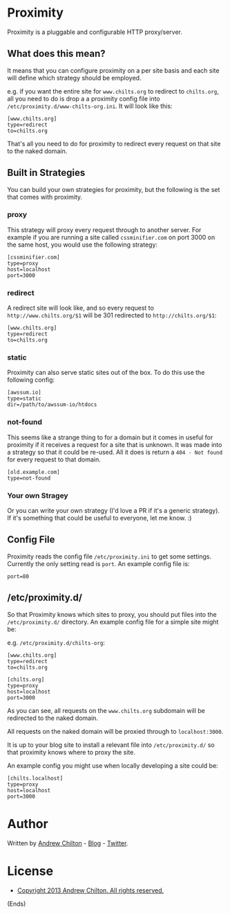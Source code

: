 # Proximity #

Proximity is a pluggable and configurable HTTP proxy/server.

## What does this mean? ##

It means that you can configure proximity on a per site basis and each site will define which strategy
should be employed.

e.g. if you want the entire site for `www.chilts.org` to redirect to `chilts.org`, all you need to do is drop a
a proximity config file into `/etc/proximity.d/www-chilts-org.ini`. It will look like this:

```
[www.chilts.org]
type=redirect
to=chilts.org
```

That's all you need to do for proximity to redirect every request on that site to the naked domain.

## Built in Strategies ##

You can build your own strategies for proximity, but the following is the set that comes with proximity.

### proxy ###

This strategy will proxy every request through to another server. For example if you are running a site called
`cssminifier.com` on port 3000 on the same host, you would use the following strategy:

```
[cssminifier.com]
type=proxy
host=localhost
port=3000
```

### redirect ###

A redirect site will look like, and so every request to `http://www.chilts.org/$1` will be 301 redirected to
`http://chilts.org/$1`:

```
[www.chilts.org]
type=redirect
to=chilts.org
```

### static ###

Proximity can also serve static sites out of the box. To do this use the following config:

```
[awssum.io]
type=static
dir=/path/to/awssum-io/htdocs
```

### not-found ###

This seems like a strange thing to for a domain but it comes in useful for proximity if it receives a request for a
site that is unknown. It was made into a strategy so that it could be re-used. All it does is return a `404 - Not
found` for every request to that domain.

```
[old.example.com]
type=not-found
```

### Your own Stragey ###

Or you can write your own strategy (I'd love a PR if it's a generic strategy). If it's something that could be useful
to everyone, let me know. :)

## Config File ##

Proximity reads the config file `/etc/proximity.ini` to get some settings. Currently the only setting read is
`port`. An example config file is:

```
port=80
```

## /etc/proximity.d/ ##

So that Proximity knows which sites to proxy, you should put files into the `/etc/proximity.d/` directory. An
example config file for a simple site might be:

e.g. `/etc/proximity.d/chilts-org`:

```
[www.chilts.org]
type=redirect
to=chilts.org

[chilts.org]
type=proxy
host=localhost
port=3000
```

As you can see, all requests on the `www.chilts.org` subdomain will be redirected to the naked domain.

All requests on the naked domain will be proxied through to `localhost:3000`.

It is up to your blog site to install a relevant file into `/etc/proximity.d/` so that proximity knows where to
proxy the site.

An example config you might use when locally developing a site could be:

```
[chilts.localhost]
type=proxy
host=localhost
port=3000
```

# Author #

Written by [Andrew Chilton](http://chilts.org/) - [Blog](http://chilts.org/blog/) -
[Twitter](https://twitter.com/andychilton).

# License #

* [Copyright 2013 Andrew Chilton.  All rights reserved.](http://chilts.mit-license.org/2013/)

(Ends)

